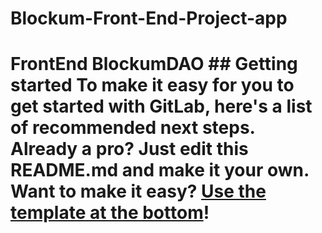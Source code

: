 # Blockum-Front-End-Project-app
# FrontEnd BlockumDAO    ## Getting started  To make it easy for you to get started with GitLab, here's a list of recommended next steps.  Already a pro? Just edit this README.md and make it your own. Want to make it easy? [Use the template at the bottom](#editing-this-readme)!
